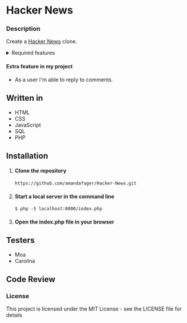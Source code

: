 # Hacker News

### Description

Create a [Hacker News](https://news.ycombinator.com/news) clone.

<details><summary>Required features</summary>

- As a user I should be able to create an account.

- As a user I should be able to login.

- As a user I should be able to logout.

- As a user I should be able to edit my account email, password and biography.

- As a user I should be able to upload a profile avatar image.

- As a user I should be able to create new posts with title, link and description.

- As a user I should be able to edit my posts.

- As a user I should be able to delete my posts.

- As a user I'm able to view most upvoted posts.

- As a user I'm able to view new posts.

- As a user I should be able to upvote posts.

- As a user I should be able to remove upvote from posts.

- As a user I'm able to comment on a post.

- As a user I'm able to edit my comments.

- As a user I'm able to delete my comments.

</details>

#### Extra feature in my project

- As a user I'm able to reply to comments.

## Written in

- HTML
- CSS
- JavaScript
- SQL
- PHP

## Installation

1. #### Clone the repository

   `https://github.com/amandafager/Hacker-News.git`

2. #### Start a local server in the command line

   `$ php -S localhost:8000/index.php`

3. #### Open the index.php file in your browser

## Testers

- Moa
- Carolina

## Code Review

### License

This project is licensed under the MIT License - see the LICENSE file for details
